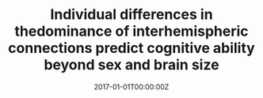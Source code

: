 ---
title: "Individual differences in thedominance of interhemispheric connections predict cognitive ability beyond sex and brain size"
authors:
- Martinez K
- Janssen J
- Pineda-Pardo JÁ
- Carmona S
- Román FJ
- Alemán-Gómez Y
- Garcia-Garcia D
- Escorial S
- Quiroga MÁ
- Santarnecchi E
- Navas-Sánchez FJ
- Desco M
- Arango C
- Colom R.
date: "2017-01-01T00:00:00Z"
doi: ""
publishDate: "2017-01-01T00:00:00Z"
publication_types: ["2"]
publication: "In *Neuroimage*"
tags:
- Source Themes
featured: false
links:
- name: Link
  url: https://pubmed.ncbi.nlm.nih.gov/28414185/
---